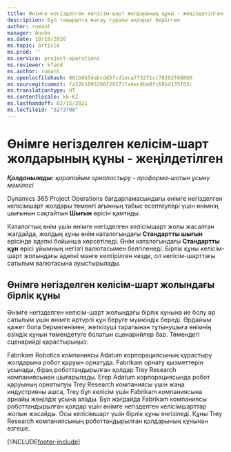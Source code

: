 ```yaml
---
title: Өнімге негізделген келісім-шарт жолдарының құны - жеңілдетілген
description: Бұл тақырыпта жасау туралы ақпарат берілген
author: rumant
manager: Annbe
ms.date: 10/19/2020
ms.topic: article
ms.prod: ''
ms.service: project-operations
ms.reviewer: kfend
ms.author: rumant
ms.openlocfilehash: 001b0b54abcdd5fcd1eca7f3271cc78392f68860
ms.sourcegitcommit: fa32b1893286f20271fa4ec4be8fc68bd135f53c
ms.translationtype: HT
ms.contentlocale: kk-KZ
ms.lasthandoff: 02/15/2021
ms.locfileid: "5273700"
---
```

# <a name="cost-product-based-contract-lines---lite"></a>Өнімге негізделген келісім-шарт жолдарының құны - жеңілдетілген

_**Қолданылады:** қарапайым орналастыру - проформа-шотын ұсыну мәмілесі_


Dynamics 365 Project Operations бағдарламасындағы өнімге негізделген келісімшарт жолдары төменгі ағынның табыс есептеулері үшін өнімнің шығынын сақтайтын **Шығын** өрісін қамтиды.

Каталогтық өнім үшін өнімге негізделген келісімшарт жолы жасалған жағдайда, жолдың құны өнім каталогындағы **Стандартты шығын** өрісінде әдепкі бойынша көрсетіледі. Өнім каталогындағы **Стандартты құн** өрісі ұйымның негізгі валютасымен белгіленеді. Бірлік құны келісім-шарт жолындағы әдепкі мәнге келтірілген кезде, ол келісім-шарттағы сатылым валютасына ауыстырылады.

## <a name="unit-cost-on-a-product-based-contract-line"></a>Өнімге негізделген келісім-шарт жолындағы бірлік құны

Өнімге негізделген келісім-шарт жолындағы бірлік құнына ие болу әр сатылым үшін өнімге әртүрлі құн беруге мүмкіндік береді. Әрдайым қажет бола бермегенімен, жеткізуші тарапынан тұтынушыға өнімнің өзіндік құнын төмендетуге болатын сценарийлер бар. Төмендегі сценарийді қарастырыңыз:

Fabrikam Robotics компаниясы Adatum корпорациясының құрастыру жолдарына робот қаруын орнатуда. Fabrikam орнату қызметтерін ұсынады, бірақ роботтандырылған қолдар Trey Research компаниясынан шығарылады. Егер Adatum корпорациясында робот қаруының орнатылуы Trey Research компаниясы үшін жаңа индустрияны ашса, Trey бұл келісім үшін Fabrikam компаниясына арнайы жеңілдік ұсына алады. Бұл жағдайда Fabrikam компаниясы роботтандырылған қолдар үшін өнімге негізделген келісімшарттар жолын жасайды. Осы келісімшарт үшін бірлік құны енгізіледі. Құны Trey Research компаниясының роботтандырылған қолдарының құнынан өзгеше.


[!INCLUDE[footer-include](../../includes/footer-banner.md)]